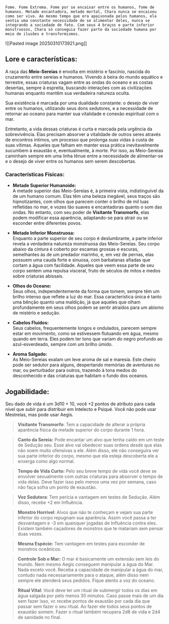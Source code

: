 ```
Fome. Fome Extrema. Fome por se encaixar entre os humanos, fome de humanos. Metade encantadora, metade mortal, Chara nunca se encaixou como ser vivo. Ao mesmo tempo que era apaixonada pelos humanos, ela sentia uma constante necessidade de se alimentar deles, nunca se integrando a sociedade de fato. Com seus 4 braços e parte inferior monstruosos, Chara só conseguia fazer parte da sociedade humana por meio de ilusões e transformismos.
```


![[Pasted image 20250310173921.png]]

## Lore e características: 

A raça das **Meio-Sereias** é envolta em mistério e fascínio, nascida do cruzamento entre sereias e humanos. Vivendo à beira do mundo aquático e terrestre, essas criaturas vagam entre as ondas do oceano e as costas desertas, sempre à espreita, buscando interações com as civilizações humanas enquanto mantêm sua verdadeira natureza oculta. 

Sua existência é marcada por uma dualidade constante: o desejo de viver entre os humanos, utilizando seus dons sedutores, e a necessidade de retornar ao oceano para manter sua vitalidade e conexão espiritual com o mar. 

Entretanto, a vida dessas criaturas é curta e marcada pela urgência da sobrevivência. Elas precisam absorver a vitalidade de outros seres através de encontros íntimos, um processo que prolonga suas vidas à custa de suas vítimas. Aqueles que falham em manter essa prática inevitavelmente sucumbem à exaustão e, eventualmente, à morte. Por isso, as Meio-Sereias caminham sempre em uma linha tênue entre a necessidade de alimentar-se e o desejo de viver entre os humanos sem serem descobertas.

### Características Físicas:

- **Metade Superior Humanoide:**  
    A metade superior das Meio-Sereias é, à primeira vista, indistinguível da de um humano comum. Elas têm uma beleza inegável, seus traços são hipnotizantes, com olhos que parecem conter o brilho de mil luas refletidas no mar, e vozes tão suaves e encantadoras quanto o som das ondas. No entanto, com seu poder de **Visitante Transmorfo**, elas podem modificar essa aparência, adaptando-se para atrair ou se esconder entre diferentes povos.
    
- **Metade Inferior Monstruosa:**  
    Enquanto a parte superior de seu corpo é deslumbrante, a parte inferior revela a verdadeira natureza monstruosa das Meio-Sereias. Seu corpo abaixo da cintura é coberto por escamas grossas e escuras, semelhantes às de um predador marinho, e, em vez de pernas, elas possuem uma cauda forte e sinuosa, com barbatanas afiadas que cortam a água com facilidade. Aqueles que veem essa parte de seu corpo sentem uma repulsa visceral, fruto de séculos de mitos e medos sobre criaturas abissais.
    
- **Olhos do Oceano:**  
    Seus olhos, independentemente da forma que tomem, sempre têm um brilho intenso que reflete a luz do mar. Essa característica única é tanto uma bênção quanto uma maldição, já que aqueles que olham profundamente em seus olhos podem se sentir atraídos para um abismo de mistério e sedução.
    
- **Cabelos Fluídos:**  
    Seus cabelos, frequentemente longos e ondulados, parecem sempre estar em movimento, como se estivessem flutuando em água, mesmo quando em terra. Eles podem ter tons que variam do negro profundo ao azul-esverdeado, sempre com um brilho úmido.
    
- **Aroma Salgado:**  
    As Meio-Sereias exalam um leve aroma de sal e maresia. Este cheiro pode ser sedutor para alguns, despertando memórias de aventuras no mar, ou perturbador para outros, trazendo à tona medos do desconhecido e das criaturas que habitam o fundo dos oceanos.
## Jogabilidade:

Seu dado de vida é um 3d10 + 10, você +2 pontos de atributo para cada nível que subir para distribuir em Intelecto e Psiqué. Você não pode usar Mestrelas, mas pode usar Aegis.

>**Visitante Transmorfo**: Tem a capacidade de alterar a própria aparência física da metade superior do corpo durante 1 hora. 

>**Canto da Sereia:** Pode encantar um alvo que tenha caído em um teste de Sedução seu. Esse alvo vai obedecer suas ordens desde que elas não soem muito ofensivas a ele. Além disso, ele não conseguira ver sua parte inferior do corpo, mesmo que ela esteja descoberta ele a enxerga como algo normal.

>**Tempo de Vida Curto:** Pelo seu breve tempo de vida você deve se envolver sexualmente com outras criaturas para absorver o tempo de vida delas. Deve fazer isso pelo menos uma vez por semana, caso não faça sofra um ponto de exaustão.

>**Voz Sedutora**: Tem perícia e vantagem em testes de Sedução. Além disso, recebe +2 em Influência.

>**Monstro Horrível**: Alvos que não te conheçam e vejam sua parte inferior do corpo repugnam sua aparência. Assim você passa a ter desvantagem e -3 em quaisquer jogadas de Influência contra eles. Existem também caçadores de monstros que te matariam sem pensar duas vezes.

>**Mesma Espécie:** Tem vantagem em testes para esconder de monstros oceânicos.

>**Controle Sob o Mar:** O mar é basicamente um extensão sem leis do mundo. Nem mesmo Aegis conseguem manipular a água do Mar. Nada exceto você. Receba a capacidade de manipular a água do mar, contudo nada necessariamente para o ataque, além disso nem sempre ele atenderá seus pedidos. Fique atento a voz do oceano. 

>**Ritual Vital**: Você deve ter um ritual de submergir todos os dias em água salgada por pelo menos 30 minutos. Caso passe mais de um dia sem fazer isso, vc recebe pontos de exaustão por cada dia que passar sem fazer o seu ritual. Ao fazer ele todos seus pontos de exaustão somem. Fazer o ritual também recupera 2d8 de vida e 2d4 de sanidade no final.







